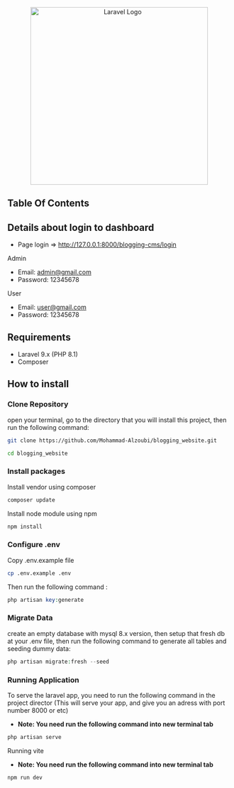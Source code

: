 <p align="center"><a href="https://laravel.com" target="_blank"><img src="https://raw.githubusercontent.com/laravel/art/master/logo-lockup/5%20SVG/2%20CMYK/1%20Full%20Color/laravel-logolockup-cmyk-red.svg" width="400" alt="Laravel Logo"></a></p>

## Table Of Contents

## Details about login to dashboard
- Page login => http://127.0.0.1:8000/blogging-cms/login
 
Admin
- Email: admin@gmail.com
- Password: 12345678

User
- Email: user@gmail.com
- Password: 12345678

## Requirements
- Laravel 9.x (PHP 8.1)
- Composer

## How to install

### Clone Repository
open your terminal, go to the directory that you will install this project, then run the following command:

```bash
git clone https://github.com/Mohammad-Alzoubi/blogging_website.git

cd blogging_website 
```

### Install packages
Install vendor using composer

```bash
composer update
```

Install node module using npm

```bash
npm install
```

### Configure .env
Copy .env.example file

```bash
cp .env.example .env
```

Then run the following command :

```php
php artisan key:generate
```

### Migrate Data
create an empty database with mysql 8.x version, then setup that fresh db at your .env file, then run the following command to generate all tables and seeding dummy data:

```php
php artisan migrate:fresh --seed
```





### Running Application
To serve the laravel app, you need to run the following command in the project director (This will serve your app, and give you an adress with port number 8000 or etc)
- **Note: You need run the following command into new terminal tab**

```php
php artisan serve
```

Running vite
- **Note: You need run the following command into new terminal tab**

```bash
npm run dev
```



